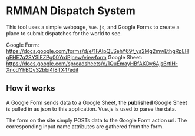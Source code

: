 # RMMAN Dispatch System
This tool uses a simple webpage, `Vue.js`, and Google Forms to create a place to submit dispatches for the world to see.

Google Form: https://docs.google.com/forms/d/e/1FAIpQLSehY69f_ys2Mg2mwEthgRpEHgFHE7q2SYSIFZPg00YrdPjnew/viewform
Google Sheet: https://docs.google.com/spreadsheets/d/1QuEmayHBfAKDy6Ajs6rtIH-XncdYhBQvS2bbi4I8TX4/edit

## How it works

A Google Form sends data to a Google Sheet, the **published** Google Sheet is pulled in as json to this application.
Vue.js is used to parse the data.

The form on the site simply POSTs data to the Google Form action url. The corresponding input name attributes are
gathered from the form.